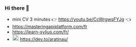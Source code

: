 ### Hi there 👋

- mini CV 3 minutes 👉 https://youtu.be/CcWrgwsFYJg 👈
- https://masteringapiplatform.com/fr
- https://learn-sylius.com/fr/
- <img height="20px" src="https://d2fltix0v2e0sb.cloudfront.net/dev-badge.svg" /> https://dev.to/aratinau/ 

<!--
**aratinau/aratinau** is a ✨ _special_ ✨ repository because its `README.md` (this file) appears on your GitHub profile.

Here are some ideas to get you started:

- 🔭 I’m currently working on ...
- 🌱 I’m currently learning ...
- 👯 I’m looking to collaborate on ...
- 🤔 I’m looking for help with ...
- 💬 Ask me about ...
- 📫 How to reach me: ...
- 😄 Pronouns: ...
- ⚡ Fun fact: ...
-->
